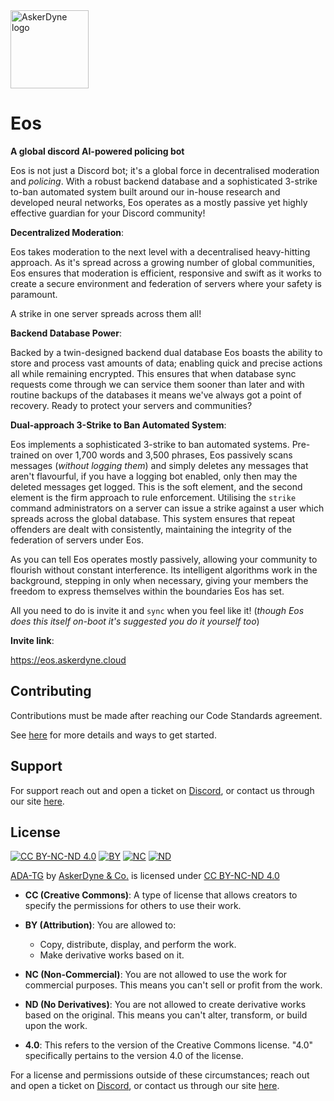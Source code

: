 <img src="https://cdn.discordapp.com/attachments/1155955661209874492/1192586338386587648/logo-1024x1024_1.png?ex=65a99d94&is=65972894&hm=ed7f80b0bf263f6f29a777e19c521387e439fee43805bb5d5b5ac2841bea37ea" alt="AskerDyne logo" width="125" height="125">

# Eos

**A global discord AI-powered policing bot**

Eos is not just a Discord bot; it's a global force in decentralised moderation and *policing*. With a robust backend database and a sophisticated 3-strike to-ban automated system built around our in-house research and developed neural networks, Eos operates as a mostly passive yet highly effective guardian for your Discord community!

**Decentralized Moderation**:

Eos takes moderation to the next level with a decentralised heavy-hitting approach. As it's spread across a growing number of global communities, Eos ensures that moderation is efficient, responsive and swift as it works to create a secure environment and federation of servers where your safety is paramount.

A strike in one server spreads across them all!

**Backend Database Power**:

Backed by a twin-designed backend dual database Eos boasts the ability to store and process vast amounts of data; enabling quick and precise actions all while remaining encrypted. This ensures that when database sync requests come through we can service them sooner than later and with routine backups of the databases it means we've always got a point of recovery. Ready to protect your servers and communities?

**Dual-approach 3-Strike to Ban Automated System**:

Eos implements a sophisticated 3-strike to ban automated systems. Pre-trained on over 1,700 words and 3,500 phrases, Eos passively scans messages (*without logging them*) and simply deletes any messages that aren't flavourful, if you have a logging bot enabled, only then may the deleted messages get logged. This is the soft element, and the second element is the firm approach to rule enforcement. Utilising the `strike` command administrators on a server can issue a strike against a user which spreads across the global database. This system ensures that repeat offenders are dealt with consistently, maintaining the integrity of the federation of servers under Eos.


As you can tell Eos operates mostly passively, allowing your community to flourish without constant interference. Its intelligent algorithms work in the background, stepping in only when necessary, giving your members the freedom to express themselves within the boundaries Eos has set.

All you need to do is invite it and `sync` when you feel like it! (*though Eos does this itself on-boot it's suggested you do it yourself too*)

**Invite link**:

https://eos.askerdyne.cloud

## Contributing

Contributions must be made after reaching our Code Standards agreement.

See [here](https://askerdyne.com/code-standards) for more details and ways to get started.

## Support

For support reach out and open a ticket on [Discord](https://discord.askerdyne.com), or contact us through our site [here](https://askerdyne.com).

## License

[![CC BY-NC-ND 4.0](https://mirrors.creativecommons.org/presskit/icons/cc.svg?ref=chooser-v1)](http://creativecommons.org/licenses/by-nc-nd/4.0/?ref=chooser-v1) [![BY](https://mirrors.creativecommons.org/presskit/icons/by.svg?ref=chooser-v1)](http://creativecommons.org/licenses/by-nc-nd/4.0/?ref=chooser-v1) [![NC](https://mirrors.creativecommons.org/presskit/icons/nc.svg?ref=chooser-v1)](http://creativecommons.org/licenses/by-nc-nd/4.0/?ref=chooser-v1) [![ND](https://mirrors.creativecommons.org/presskit/icons/nd.svg?ref=chooser-v1)](http://creativecommons.org/licenses/by-nc-nd/4.0/?ref=chooser-v1)

[ADA-TG](https://labs.askerdyne.com/) by [AskerDyne & Co.](https://askerdyne.com) is licensed under [CC BY-NC-ND 4.0](http://creativecommons.org/licenses/by-nc-nd/4.0/?ref=chooser-v1)

- **CC (Creative Commons)**: A type of license that allows creators to specify the permissions for others to use their work.

- **BY (Attribution)**: You are allowed to:
  - Copy, distribute, display, and perform the work.
  - Make derivative works based on it.

- **NC (Non-Commercial)**: You are not allowed to use the work for commercial purposes. This means you can't sell or profit from the work.

- **ND (No Derivatives)**: You are not allowed to create derivative works based on the original. This means you can't alter, transform, or build upon the work.

- **4.0**: This refers to the version of the Creative Commons license. "4.0" specifically pertains to the version 4.0 of the license.

For a license and permissions outside of these circumstances; reach out and open a ticket on [Discord](https://discord.askerdyne.com), or contact us through our site [here](https://askerdyne.com).
